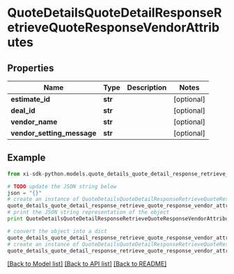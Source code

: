 # QuoteDetailsQuoteDetailResponseRetrieveQuoteResponseVendorAttributes


## Properties

Name | Type | Description | Notes
------------ | ------------- | ------------- | -------------
**estimate_id** | **str** |  | [optional] 
**deal_id** | **str** |  | [optional] 
**vendor_name** | **str** |  | [optional] 
**vendor_setting_message** | **str** |  | [optional] 

## Example

```python
from xi-sdk-python.models.quote_details_quote_detail_response_retrieve_quote_response_vendor_attributes import QuoteDetailsQuoteDetailResponseRetrieveQuoteResponseVendorAttributes

# TODO update the JSON string below
json = "{}"
# create an instance of QuoteDetailsQuoteDetailResponseRetrieveQuoteResponseVendorAttributes from a JSON string
quote_details_quote_detail_response_retrieve_quote_response_vendor_attributes_instance = QuoteDetailsQuoteDetailResponseRetrieveQuoteResponseVendorAttributes.from_json(json)
# print the JSON string representation of the object
print QuoteDetailsQuoteDetailResponseRetrieveQuoteResponseVendorAttributes.to_json()

# convert the object into a dict
quote_details_quote_detail_response_retrieve_quote_response_vendor_attributes_dict = quote_details_quote_detail_response_retrieve_quote_response_vendor_attributes_instance.to_dict()
# create an instance of QuoteDetailsQuoteDetailResponseRetrieveQuoteResponseVendorAttributes from a dict
quote_details_quote_detail_response_retrieve_quote_response_vendor_attributes_form_dict = quote_details_quote_detail_response_retrieve_quote_response_vendor_attributes.from_dict(quote_details_quote_detail_response_retrieve_quote_response_vendor_attributes_dict)
```
[[Back to Model list]](../README.md#documentation-for-models) [[Back to API list]](../README.md#documentation-for-api-endpoints) [[Back to README]](../README.md)


